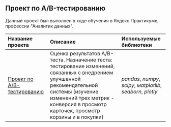 ## Проект по А/B-тестированию

Данный проект был выполнен в ходе обучения в Яндекс.Практикуме, профессии "Аналитик данных".

| Название проекта | Описание | Используемые библиотеки | 
| :---------------------- | :---------------------- | :---------------------- |
| [Проект по А/B-тестированию](AB_for_repositories) | Оценка результатов A/B-теста. Назначение теста: тестирование изменений, связанных с внедрением улучшенной рекомендательной системы (изучение изменений трех метрик - конверсия в просмотр карточек, просмотр корзины и в покупки)| *pandas*, *numpy*, *scipy*, *мatplotlib*, *seaborn*, *plotly* |
